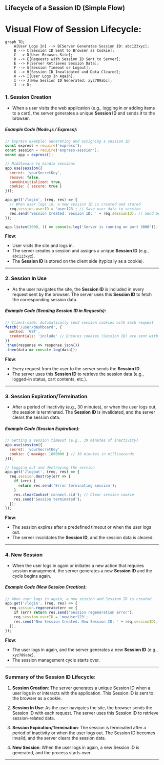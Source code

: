 ## Lifecycle of a Session ID (Simple Flow)

# Visual Flow of Session Lifecycle:

```mermaid
graph TD;
    A[User Logs In] --> B[Server Generates Session ID: abc123xyz];
    B --> C[Session ID Sent to Browser as Cookie];
    C --> D[User Browses Site];
    D --> E[Requests with Session ID Sent to Server];
    E --> F[Server Retrieves Session Data];
    F --> G[Session Timeout or Logout];
    G --> H[Session ID Invalidated and Data Cleared];
    H --> I[User Logs In Again];
    I --> J[New Session ID Generated: xyz789abc];
    J --> D;
```

### 1. **Session Creation**

- When a user visits the web application (e.g., logging in or adding items to a cart), the server generates a unique **Session ID** and sends it to the browser.

##### **Example Code (Node.js / Express)**:
```javascript
// Express example: Generating and assigning a session ID
const express = require('express');
const session = require('express-session');
const app = express();

// Middleware to handle sessions
app.use(session({
  secret: 'yourSecretKey',
  resave: false,
  saveUninitialized: true,
  cookie: { secure: true }
}));

app.get('/login', (req, res) => {
  // When user logs in, a new session ID is created and stored
  req.session.userID = 'user123'; // Save user data to session
  res.send('Session Created. Session ID: ' + req.sessionID); // Send Session ID
});

app.listen(3000, () => console.log('Server is running on port 3000'));
```

**Flow**:
- User visits the site and logs in.
- The server creates a session and assigns a unique **Session ID** (e.g., `abc123xyz`).
- The **Session ID** is stored on the client side (typically as a cookie).

---

### 2. **Session In Use**

- As the user navigates the site, the **Session ID** is included in every request sent by the browser. The server uses this **Session ID** to fetch the corresponding session data.

##### **Example Code (Sending Session ID in Requests)**:
```javascript
// Client-side: Automatically send session cookies with each request
fetch('/user/dashboard', {
  method: 'GET',
  credentials: 'include' // Ensures cookies (Session ID) are sent with request
})
.then(response => response.json())
.then(data => console.log(data));
```

**Flow**:
- Every request from the user to the server sends the **Session ID**.
- The server uses this **Session ID** to retrieve the session data (e.g., logged-in status, cart contents, etc.).

---

### 3. **Session Expiration/Termination**

- After a period of inactivity (e.g., 30 minutes), or when the user logs out, the session is terminated. The **Session ID** is invalidated, and the server clears the session data.

##### **Example Code (Session Expiration)**:
```javascript
// Setting a session timeout (e.g., 30 minutes of inactivity)
app.use(session({
  secret: 'yourSecretKey',
  cookie: { maxAge: 1800000 } // 30 minutes in milliseconds
}));

// Logging out and destroying the session
app.get('/logout', (req, res) => {
  req.session.destroy(err => {
    if (err) {
      return res.send('Error terminating session');
    }
    res.clearCookie('connect.sid'); // Clear session cookie
    res.send('Session terminated');
  });
});
```

**Flow**:
- The session expires after a predefined timeout or when the user logs out.
- The server invalidates the **Session ID**, and the session data is cleared.

---

### 4. **New Session**

- When the user logs in again or initiates a new action that requires session management, the server generates a new **Session ID** and the cycle begins again.

##### **Example Code (New Session Creation)**:
```javascript
// When user logs in again, a new session and Session ID is created
app.get('/login', (req, res) => {
  req.session.regenerate(err => {
    if (err) return res.send('Session regeneration error');
    req.session.userID = 'newUser123';
    res.send('New Session Created. New Session ID: ' + req.sessionID);
  });
});
```

**Flow**:
- The user logs in again, and the server generates a new **Session ID** (e.g., `xyz789abc`).
- The session management cycle starts over.

---

### Summary of the **Session ID Lifecycle**:

1. **Session Creation**: The server generates a unique Session ID when a user logs in or interacts with the application. This Session ID is sent to the browser as a cookie.
   
2. **Session In Use**: As the user navigates the site, the browser sends the Session ID with each request. The server uses this Session ID to retrieve session-related data.

3. **Session Expiration/Termination**: The session is terminated after a period of inactivity or when the user logs out. The Session ID becomes invalid, and the server clears the session data.

4. **New Session**: When the user logs in again, a new Session ID is generated, and the process starts over.

---
